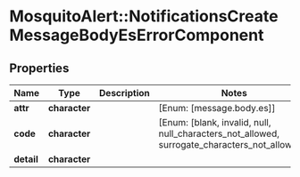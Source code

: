 # MosquitoAlert::NotificationsCreateMessageBodyEsErrorComponent


## Properties
Name | Type | Description | Notes
------------ | ------------- | ------------- | -------------
**attr** | **character** |  | [Enum: [message.body.es]] 
**code** | **character** |  | [Enum: [blank, invalid, null, null_characters_not_allowed, surrogate_characters_not_allowed]] 
**detail** | **character** |  | 


